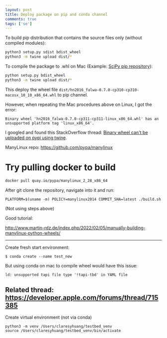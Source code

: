```yaml
---
layout: post
title: Deploy package on pip and conda channel
comments: true
tags: ['se']
---
```


To build pip distribution that contains the source files only (without compiled modules):
```bash
python3 setup.py sdist bdist_wheel
python3 -m twine upload dist/*
```

To compile the package to .whl on Mac (Example: [SciPy pip repository](https://pypi.org/project/scipy/#files)):
```bash
python setup.py bdist_wheel
python3 -m twine upload dist/*
```
This deploy the wheel file `dist/hn2016_falwa-0.7.0-cp310-cp310-macosx_10_10_x86_64.whl` to pip channel.

However, when repeating the Mac procedures above on Linux, I got the error:
```
Binary wheel 'hn2016_falwa-0.7.0-cp311-cp311-linux_x86_64.whl' has an unsupported platform tag 'linux_x86_64'.
```

I googled and found this StackOverflow thread: [Binary wheel can't be uploaded on pypi using twine](https://stackoverflow.com/questions/59451069/binary-wheel-cant-be-uploaded-on-pypi-using-twine).

ManyLinux repo: https://github.com/pypa/manylinux

# Try pulling docker to build

```bash
docker pull quay.io/pypa/manylinux_2_28_x86_64
```

After git clone the repository, navigate into it and run:
```
PLATFORM=$(uname -m) POLICY=manylinux2014 COMMIT_SHA=latest ./build.sh
```
(Not using steps above)

Good tutorial:

http://www.martin-rdz.de/index.php/2022/02/05/manually-building-manylinux-python-wheels/


---

Create fresh start environment:
```
$ conda create --name test_new
```

But using conda on mac to compile wheel would have this issue:

```
ld: unsupported tapi file type '!tapi-tbd' in YAML file
```

Related thread: https://developer.apple.com/forums/thread/715385
---
Create virtual environment (not via conda)
```
python3 -m venv /Users/claresyhuang/testbed_venv
source /Users/claresyhuang/testbed_venv/bin/activate
```


